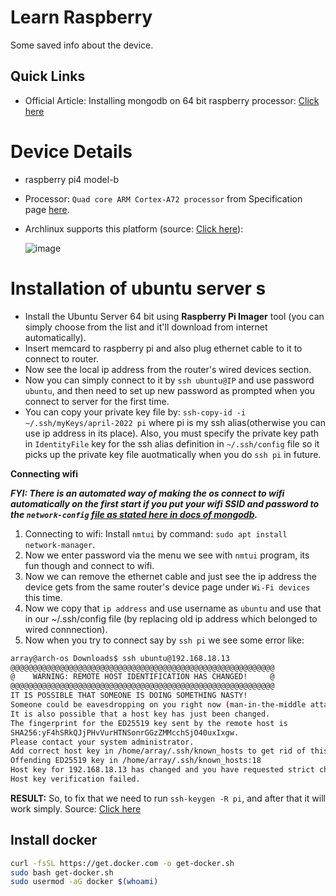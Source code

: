 # Learn Raspberry

Some saved info about the device.

## Quick Links

- Official Article: Installing mongodb on 64 bit raspberry processor: [Click here ](https://www.mongodb.com/developer/products/mongodb/mongodb-on-raspberry-pi/)

# Device Details

- raspberry pi4 model-b
- Processor: `Quad core ARM Cortex-A72 processor` from Specification page [here](https://www.raspberrypi.com/products/raspberry-pi-4-model-b/specifications/).
- Archlinux supports this platform (source: [Click here](https://archlinuxarm.org/platforms/armv8)): 

  ![image](https://user-images.githubusercontent.com/31458531/202855580-b86bff0f-1ad3-4317-b70a-ddedf5840c73.png)

# Installation of ubuntu server s

- Install the Ubuntu Server 64 bit using **Raspberry Pi Imager** tool (you can simply choose from the list and it'll download from internet automatically).
- Insert memcard to raspberry pi and also plug ethernet cable to it to connect to router.
- Now see the local ip address from the router's wired devices section.
- Now you can simply connect to it by `ssh ubuntu@IP` and use password `ubuntu`, and then need to set up new password as prompted when you connect to server for the first time.
- You can copy your private key file by: `ssh-copy-id -i ~/.ssh/myKeys/april-2022 pi` where pi is my ssh alias(otherwise you can use ip address in its place). Also, you must specify the private key path in `IdentityFile` key for the ssh alias definition in `~/.ssh/config` file so it picks up the private key file auotmatically when you do `ssh pi` in future.

**Connecting wifi**

***FYI: There is an automated way of making the os connect to wifi automatically on the first start if you put your wifi SSID and password to the `network-config` [file as stated here in docs of mongodb](https://www.mongodb.com/developer/products/mongodb/mongodb-on-raspberry-pi/).***

1. Connecting to wifi: Install `nmtui` by command: `sudo apt install network-manager`.
2. Now we enter password via the menu we see with `nmtui` program, its fun though and connect to wifi.
3. Now we can remove the ethernet cable and just see the ip address the device gets from the same router's device page under `Wi-Fi devices` this time.
4. Now we copy that `ip address` and use username as `ubuntu` and use that in our ~/.ssh/config file (by replacing old ip address which belonged to wired connnection).
5. Now when you try to connect say by `ssh pi` we see some error like:

```bash
array@arch-os Downloads$ ssh ubuntu@192.168.18.13
@@@@@@@@@@@@@@@@@@@@@@@@@@@@@@@@@@@@@@@@@@@@@@@@@@@@@@@@@@@
@    WARNING: REMOTE HOST IDENTIFICATION HAS CHANGED!     @
@@@@@@@@@@@@@@@@@@@@@@@@@@@@@@@@@@@@@@@@@@@@@@@@@@@@@@@@@@@
IT IS POSSIBLE THAT SOMEONE IS DOING SOMETHING NASTY!
Someone could be eavesdropping on you right now (man-in-the-middle attack)!
It is also possible that a host key has just been changed.
The fingerprint for the ED25519 key sent by the remote host is
SHA256:yF4hSRkQJjPHvVurHTNSonrGGzZMMcchSjO40uxIxgw.
Please contact your system administrator.
Add correct host key in /home/array/.ssh/known_hosts to get rid of this message.
Offending ED25519 key in /home/array/.ssh/known_hosts:18
Host key for 192.168.18.13 has changed and you have requested strict checking.
Host key verification failed.
```

**RESULT:** So, to fix that we need to run `ssh-keygen -R pi`, and after that it will work simply. Source: [Click here](https://stackoverflow.com/a/23150466/10012446)


## Install docker

```bash
curl -fsSL https://get.docker.com -o get-docker.sh
sudo bash get-docker.sh
sudo usermod -aG docker $(whoami)
```

